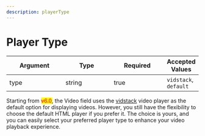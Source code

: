 ```yaml
---
description: playerType
---
```


# Player Type

<table><thead><tr><th width="167">Argument</th><th width="157">Type</th><th width="159" data-type="checkbox">Required</th><th>Accepted Values</th></tr></thead><tbody><tr><td>type</td><td>string</td><td>true</td><td><code>vidstack</code>, <code>default</code></td></tr></tbody></table>

Starting from <mark style="color:red;">v6.0</mark>, the Video field uses the [vidstack](https://www.vidstack.io/) video player as the default option for displaying videos. However, you still have the flexibility to choose the default HTML player if you prefer it. The choice is yours, and you can easily select your preferred player type to enhance your video playback experience.





